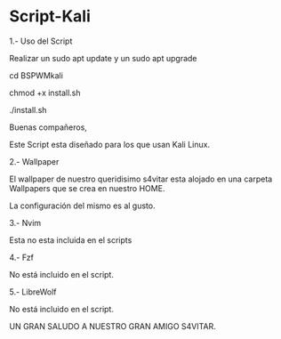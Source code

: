# Script-Kali

1.- Uso del Script

Realizar un sudo apt update y un sudo apt upgrade

cd BSPWMkali

chmod +x install.sh

./install.sh

Buenas compañeros,

Este Script esta diseñado para los que usan Kali Linux.

2.- Wallpaper

El wallpaper de nuestro queridisimo s4vitar esta alojado en una carpeta Wallpapers que se crea en nuestro HOME.

La configuración del mismo es al gusto.

3.- Nvim

Esta no esta incluida en el scripts

4.- Fzf

No está incluido en el script.

5.- LibreWolf

No está incluido en el script.

UN GRAN SALUDO A NUESTRO GRAN AMIGO S4VITAR.
